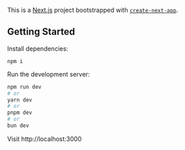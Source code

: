 This is a [Next.js](https://nextjs.org) project bootstrapped with [`create-next-app`](https://nextjs.org/docs/app/api-reference/cli/create-next-app).

## Getting Started

Install dependencies:

`npm i`

Run the development server:

```bash
npm run dev
# or
yarn dev
# or
pnpm dev
# or
bun dev
```

Visit http://localhost:3000
